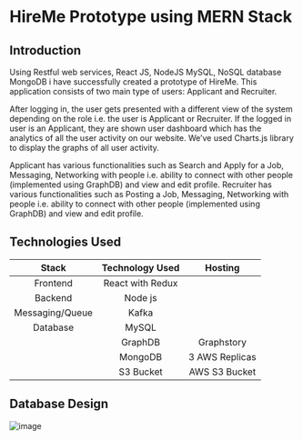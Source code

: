 # HireMe Prototype using MERN Stack
## Introduction 

Using Restful web services, React JS, NodeJS MySQL, NoSQL database MongoDB i have successfully created a prototype of HireMe. This application consists of two main type of users: Applicant and Recruiter. 

After logging in, the user gets presented with a different view of the system depending on the role i.e. the user is Applicant or Recruiter. If the logged in user is an Applicant, they are shown user dashboard which has the analytics of all the user activity on our website. We’ve used Charts.js library to display the graphs of all user activity.

Applicant has various functionalities such as Search and Apply for a Job, Messaging, Networking with people i.e. ability to connect with other people (implemented using GraphDB) and view and edit profile.
Recruiter has various functionalities such as Posting a Job, Messaging, Networking with people i.e. ability to connect with other people (implemented using GraphDB) and view and edit profile.




## Technologies Used

|   Stack      | Technology Used| Hosting       |
|     :---:    |     :---:      |     :---:     |
| Frontend     | React with Redux     | 
| Backend      | Node js       |      
| Messaging/Queue     | Kafka       |      
| Database     | MySQL       |       |
|      | GraphDB       | Graphstory      |
|      | MongoDB       | 3 AWS Replicas      |
|      | S3 Bucket       | AWS S3 Bucket      |

## Database Design 
![image](https://user-images.githubusercontent.com/42597460/56462187-d0624200-6373-11e9-9255-1492ff01d9e1.png)
